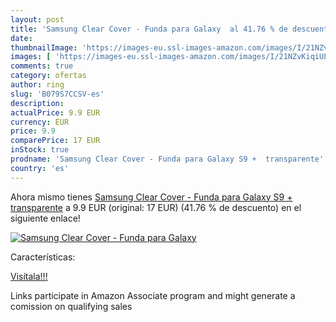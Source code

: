 ```yaml
---
layout: post
title: 'Samsung Clear Cover - Funda para Galaxy  al 41.76 % de descuento'
date: 
thumbnailImage: 'https://images-eu.ssl-images-amazon.com/images/I/21NZvKiqiUL._SL200_.jpg'
images: [ 'https://images-eu.ssl-images-amazon.com/images/I/21NZvKiqiUL._SL200_.jpg' ]
comments: true
category: ofertas
author: ring
slug: 'B079S7CCSV-es'
description:
actualPrice: 9.9 EUR
currency: EUR
price: 9.9
comparePrice: 17 EUR
inStock: true
prodname: 'Samsung Clear Cover - Funda para Galaxy S9 +  transparente'
country: 'es'
---
```


Ahora mismo tienes [Samsung Clear Cover - Funda para Galaxy S9 +  transparente](https://www.amazon.es/dp/B079S7CCSV/?tag=tolees-21) a 9.9 EUR (original: 17 EUR) (41.76 %  de descuento) en el siguiente enlace!

[![Samsung Clear Cover - Funda para Galaxy ](https://images-eu.ssl-images-amazon.com/images/I/21NZvKiqiUL._SL200_.jpg)](https://www.amazon.es/dp/B079S7CCSV/?tag=tolees-21)

Características:


[Visítala!!!](https://www.amazon.es/dp/B079S7CCSV/?tag=tolees-21)

Links participate in Amazon Associate program and might generate a comission on qualifying sales
